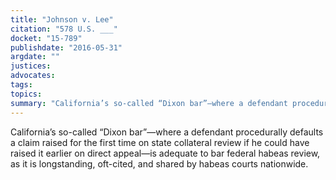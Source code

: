 ```yaml
---
title: "Johnson v. Lee"
citation: "578 U.S. ___"
docket: "15-789"
publishdate: "2016-05-31"
argdate: ""
justices:
advocates:
tags:
topics:
summary: "California’s so-called “Dixon bar”—where a defendant procedurally defaults a claim raised for the first time on state collateral review if he could have raised it earlier on direct appeal—is adequate to bar federal habeas review, as it is longstanding, oft-cited, and shared by habeas courts nationwide."
---
```

California’s so-called “Dixon bar”—where a defendant procedurally defaults a claim raised for the first time on state collateral review if he could have raised it earlier on direct appeal—is adequate to bar federal habeas review, as it is longstanding, oft-cited, and shared by habeas courts nationwide.

